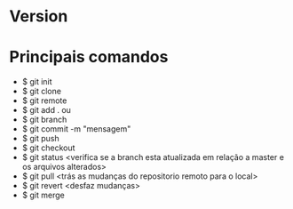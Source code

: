 # Version

# Principais comandos

- $ git init
- $ git clone <url do repositorio>
- $ git remote 
- $ git add . ou <diretorio local>
- $ git branch <nome da branch>
- $ git commit -m "mensagem"
- $ git push <manda os commits para o repositorio remoto>
- $ git checkout <muda para uma branch selecionada>
- $ git status <verifica se a branch esta atualizada em relação a master e os arquivos alterados>
- $ git pull <trás as mudanças do repositorio remoto para o local>
- $ git revert <desfaz mudanças>
- $ git merge <faz a mescla de branches>


